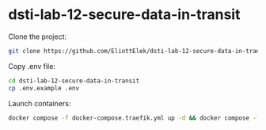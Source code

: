 # dsti-lab-12-secure-data-in-transit

Clone the project:

```bash
git clone https://github.com/EliottElek/dsti-lab-12-secure-data-in-transit.git
```

Copy .env file:

```bash
cd dsti-lab-12-secure-data-in-transit
cp .env.example .env
```

Launch containers:

```bash
docker compose -f docker-compose.traefik.yml up -d && docker compose -f docker-compose.yml -f ./docker-compose.supabase.yml up -d
```
